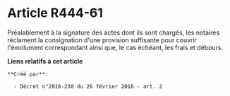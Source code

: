 # Article R444-61

Préalablement à la signature des actes dont ils sont chargés, les notaires réclament la consignation d'une provision
suffisante pour couvrir l'émolument correspondant ainsi que, le cas échéant, les frais et débours.

**Liens relatifs à cet article**

	**Créé par**:

	  - Décret n°2016-230 du 26 février 2016 - art. 2
